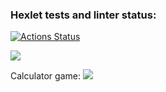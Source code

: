 ### Hexlet tests and linter status:
[![Actions Status](https://github.com/DimaMaimesko/php-project-lvl1/workflows/hexlet-check/badge.svg)](https://github.com/DimaMaimesko/php-project-lvl1/actions)

<a href="https://asciinema.org/a/lwwrdTWv4KXZUN7OKQhh8rKqC" target="_blank"><img src="https://asciinema.org/a/wZiAlSLRe8jOOIzgie0k9LDwf.svg" /></a>

Calculator game:
<a href="https://asciinema.org/a/h7ToqLN8pjV0ISEGQzXIcK2Hl" target="_blank"><img src="https://asciinema.org/a/wZiAlSLRe8jOOIzgie0k9LDwf.svg" /></a>
